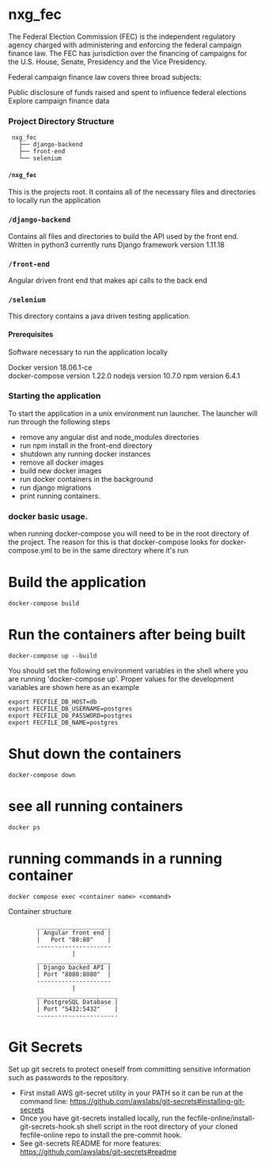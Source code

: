 # nxg_fec
The Federal Election Commission (FEC) is the independent regulatory agency
charged with administering and enforcing the federal campaign finance law.
The FEC has jurisdiction over the financing of campaigns for the U.S. House,
Senate, Presidency and the Vice Presidency.

Federal campaign finance law covers three broad subjects:

Public disclosure of funds raised and spent to influence federal elections
Explore campaign finance data  

### Project Directory Structure
```
 nxg_fec
   ├── django-backend
   ├── front-end
   └── selenium
```
#### `/nxg_fec`
This is the projects root. It contains all of the necessary files and directories to locally run the application

### `/django-backend`

Contains all files and directories to build the API used by the front end. Written in python3 currently runs Django framework version 1.11.18

### `/front-end`

Angular driven front end that makes api calls to the back end

### `/selenium`

This directory contains a java driven testing application.

#### Prerequisites
Software necessary to run the application locally

Docker version 18.06.1-ce  
docker-compose version 1.22.0
nodejs version 10.7.0
npm version 6.4.1

### Starting the application

To start the application in a unix environment run launcher.
The launcher will run through the following steps
- remove any angular dist and node_modules directories
- run npm install in the front-end directory
- shutdown any running docker instances
- remove all docker images
- build new docker images
- run docker containers in the background
- run django migrations
- print running containers.

### docker basic usage.
when running docker-compose you will need to be in the root directory of the project. The reason for this is that docker-compose looks for docker-compose.yml to be in the same directory where it's run

# Build the application
` docker-compose build `
# Run the containers after being built
`docker-compose up --build`

You should set the following environment variables in the shell where you are running 'docker-compose up'.
Proper values for the development variables are shown here as an example
```
export FECFILE_DB_HOST=db
export FECFILE_DB_USERNAME=postgres
export FECFILE_DB_PASSWORD=postgres
export FECFILE_DB_NAME=postgres
```

# Shut down the containers
` docker-compose down `
# see all running containers
`docker ps`
# running commands in a running container
`docker compose exec <container name> <command>`


Container structure
```
        _____________________
        | Angular front end |
        |   Port "80:80"    |
        ---------------------
                  |
        _____________________
        | Django backed API |
        | Port "8080:8080"  |
        ---------------------
                  |
        _______________________
        | PostgreSQL Database |
        | Port "5432:5432"    |
        -----------------------
```

# Git Secrets
Set up git secrets to protect oneself from committing sensitive information
such as passwords to the repository.
- First install AWS git-secret utility in your PATH so it can be run at the
command line: https://github.com/awslabs/git-secrets#installing-git-secrets
- Once you have git-secrets installed locally, run the
fecfile-online/install-git-secrets-hook.sh shell script in the root
directory of your cloned fecfile-online repo to install the pre-commit hook.
- See git-secrets README for more features:
https://github.com/awslabs/git-secrets#readme